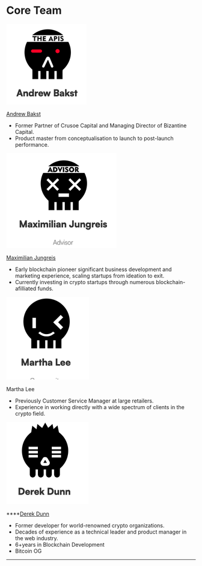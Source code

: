 # Core Team

![](<../.gitbook/assets/截屏2022-03-23 下午12.43.00.png>)

[Andrew Bakst](https://twitter.com/andrew\_bakst)

* Former Partner of Crusoe Capital and Managing Director of Bizantine Capital.&#x20;
* Product master from conceptualisation to launch to post-launch performance.

![](<../.gitbook/assets/截屏2022-03-23 下午12.44.15.png>)

[Maximilian Jungreis](https://twitter.com/MaxWolf\_\_)

* Early blockchain pioneer significant business development and marketing experience, scaling startups from ideation to exit.&#x20;
* Currently investing in crypto startups through numerous blockchain-afilliated funds.

![](<../.gitbook/assets/截屏2022-03-23 下午12.43.18.png>)

Martha Lee

* Previously Customer Service Manager at large retailers.&#x20;
* Experience in working directly with a wide spectrum of clients in the crypto field.

![](<../.gitbook/assets/截屏2022-03-23 下午12.43.52.png>)

****[Derek Dunn](https://github.com/Derek-Dunn)

* Former developer for world-renowned crypto organizations.&#x20;
* Decades of experience as a technical leader and product manager in the web industry.
* 6+years in Blockchain Development&#x20;
* Bitcoin OG

****
